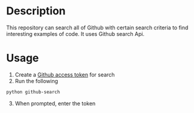 # Description
This repository can search all of Github with certain search criteria to find interesting examples of code. It uses Github search Api.
# Usage
1) Create a [Github access token](https://docs.github.com/en/authentication/keeping-your-account-and-data-secure/managing-your-personal-access-tokens) for search
2) Run the following
```sh
python github-search
```
3) When prompted, enter the token

